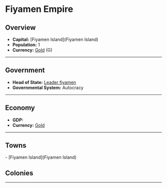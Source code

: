 # <!--NAME-->Fiyamen Empire<!--NAME-->

## Overview

- **Capital:** <!--CAPITAL_LINK-->[Fiyamen Island](Fiyamen Island)<!--CAPITAL_LINK-->
- **Population:** <!--POPULATION-->1<!--POPULATION-->
- **Currency:** <!--CURRENCY_LINK-->[Gold](Gold)<!--CURRENCY_LINK--> (<!--CURRENCY_ABV-->G<!--CURRENCY_ABV-->)

---

## Government

- **Head of State:** <!--LEADER_TITLE_LINK-->[Leader fiyamen](fiyamen)<!--LEADER_TITLE_LINK-->
- **Governmental System:** <!--GOVERNMENT-->Autocracy<!--GOVERNMENT-->

---

## Economy

- **GDP:** <!--GDP--><!--GDP-->
- **Currency:** <!--CURRENCY_LINK-->[Gold](Gold)<!--CURRENCY_LINK-->

---

## Towns

<!--TOWNS-->- [Fiyamen Island](Fiyamen Island)<!--TOWNS-->

## Colonies

<!--COLONIES--><!--COLONIES-->

---